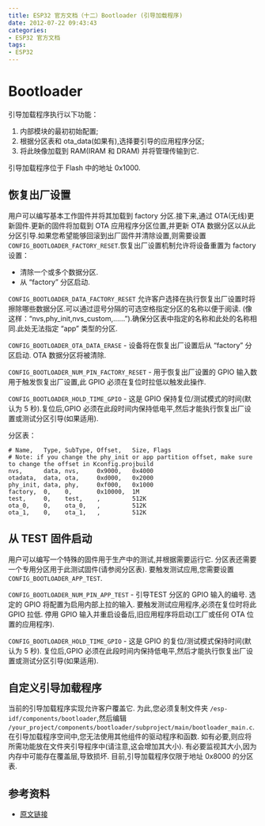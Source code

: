 ```yaml
---
title: ESP32 官方文档（十二）Bootloader (引导加载程序)
date: 2012-07-22 09:43:43
categories:
- ESP32 官方文档
tags:
- ESP32
---
```


# Bootloader

引导加载程序执行以下功能：

1. 内部模块的最初初始配置;
2. 根据分区表和 ota_data(如果有),选择要引导的应用程序分区;
3. 将此映像加载到  RAM(IRAM 和 DRAM) 并将管理传输到它.

引导加载程序位于 Flash 中的地址 0x1000.

<!--more-->

## 恢复出厂设置

用户可以编写基本工作固件并将其加载到 factory 分区.接下来,通过 OTA(无线)更新固件.更新的固件将加载到 OTA 应用程序分区位置,并更新 OTA 数据分区以从此分区引导.如果您希望能够回滚到出厂固件并清除设置,则需要设置 `CONFIG_BOOTLOADER_FACTORY_RESET`.恢复出厂设置机制允许将设备重置为 factory 设置：

 - 清除一个或多个数据分区.
 - 从 “factory” 分区启动.

`CONFIG_BOOTLOADER_DATA_FACTORY_RESET` 允许客户选择在执行恢复出厂设置时将擦除哪些数据分区.可以通过逗号分隔的可选空格指定分区的名称以便于阅读. (像这样：“nvs,phy_init,nvs_custom,......”).确保分区表中指定的名称和此处的名称相同.此处无法指定 “app” 类型的分区.

`CONFIG_BOOTLOADER_OTA_DATA_ERASE` - 设备将在恢复出厂设置后从 “factory” 分区启动. OTA 数据分区将被清除.

`CONFIG_BOOTLOADER_NUM_PIN_FACTORY_RESET` - 用于恢复出厂设置的 GPIO 输入数用于触发恢复出厂设置,此 GPIO 必须在复位时拉低以触发此操作.

`CONFIG_BOOTLOADER_HOLD_TIME_GPIO` - 这是 GPIO 保持复位/测试模式的时间(默认为 5 秒).复位后,GPIO 必须在此段时间内保持低电平,然后才能执行恢复出厂设置或测试分区引导(如果适用).

分区表：

```
# Name,   Type, SubType, Offset,   Size, Flags
# Note: if you change the phy_init or app partition offset, make sure to change the offset in Kconfig.projbuild
nvs,      data, nvs,     0x9000,   0x4000
otadata,  data, ota,     0xd000,   0x2000
phy_init, data, phy,     0xf000,   0x1000
factory,  0,    0,       0x10000,  1M
test,     0,    test,    ,         512K
ota_0,    0,    ota_0,   ,         512K
ota_1,    0,    ota_1,   ,         512K
```

## 从 TEST 固件启动

用户可以编写一个特殊的固件用于生产中的测试,并根据需要运行它. 分区表还需要一个专用分区用于此测试固件(请参阅分区表). 要触发测试应用,您需要设置 `CONFIG_BOOTLOADER_APP_TEST`.

`CONFIG_BOOTLOADER_NUM_PIN_APP_TEST` - 引导TEST 分区的 GPIO 输入的编号. 选定的 GPIO 将配置为启用内部上拉的输入. 要触发测试应用程序,必须在复位时将此 GPIO 拉低. 停用 GPIO 输入并重启设备后,旧应用程序将启动(工厂或任何 OTA 位置的应用程序).

`CONFIG_BOOTLOADER_HOLD_TIME_GPIO` - 这是 GPIO 的复位/测试模式保持时间(默认为 5 秒). 复位后,GPIO 必须在此段时间内保持低电平,然后才能执行恢复出厂设置或测试分区引导(如果适用).

## 自定义引导加载程序

当前的引导加载程序实现允许客户覆盖它. 为此,您必须复制文件夹 `/esp-idf/components/bootloader`,然后编辑 `/your_project/components/bootloader/subproject/main/bootloader_main.c`. 在引导加载程序空间中,您无法使用其他组件的驱动程序和函数. 如有必要,则应将所需功能放在文件夹引导程序中(请注意,这会增加其大小). 有必要监视其大小,因为内存中可能存在覆盖层,导致损坏. 目前,引导加载程序仅限于地址 0x8000 的分区表.

## 参考资料

 - [原文链接](https://docs.espressif.com/projects/esp-idf/en/latest/api-guides/bootloader.html)
